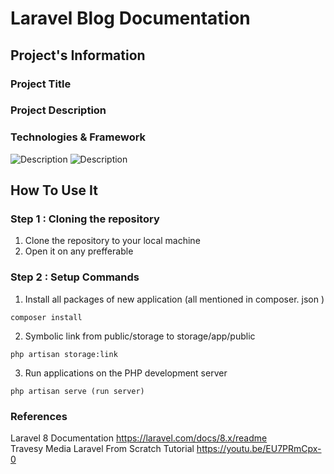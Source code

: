 # Laravel Blog Documentation

## Project's Information
### Project Title  
### Project Description  

### Technologies & Framework
<img alt="Description" src="https://img.shields.io/badge/Laravel-FF2D20?style=for-the-badge&logo=laravel&logoColor=white"> <img alt="Description" src="https://img.shields.io/badge/Bootstrap-563D7C?style=for-the-badge&logo=bootstrap&logoColor=white">

## How To Use It  

### Step 1 : Cloning the repository
1. Clone the repository to your local machine  
2. Open it on any prefferable 

### Step 2 : Setup Commands
1. Install all packages of new application (all mentioned in composer. json )
```
composer install 
```
2. Symbolic link from public/storage to storage/app/public
```
php artisan storage:link
```
3. Run applications on the PHP development server
```
php artisan serve (run server)
```
### References 
Laravel 8 Documentation https://laravel.com/docs/8.x/readme  
Travesy Media Laravel From Scratch Tutorial https://youtu.be/EU7PRmCpx-0
